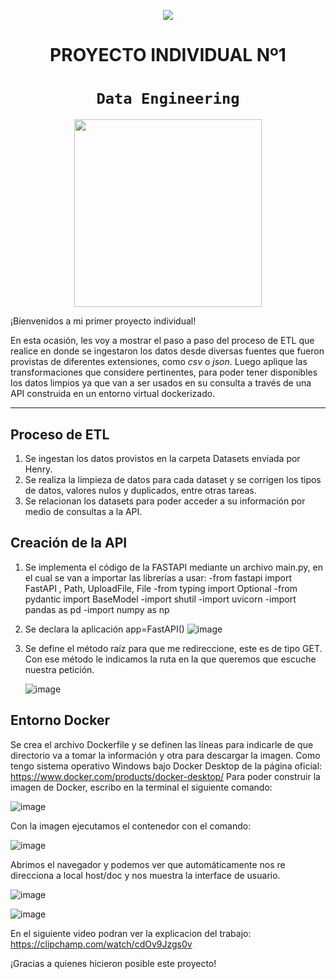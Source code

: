 <p align=center><img src=https://d31uz8lwfmyn8g.cloudfront.net/Assets/logo-henry-white-lg.png><p>

# <h1 align=center> **PROYECTO INDIVIDUAL Nº1** </h1>

# <h1 align=center>**`Data Engineering`**</h1>

<p align="center">
<img src="https://files.realpython.com/media/What-is-Data-Engineering_Watermarked.607e761a3c0e.jpg"  height=300>
</p>

¡Bienvenidos a mi primer proyecto individual!

En esta ocasión, les voy a mostrar el paso a paso del proceso de ETL que realice en donde se ingestaron los datos desde diversas fuentes que fueron provistas de diferentes extensiones, como *csv* o *json*. Luego aplique las transformaciones que considere pertinentes, para poder tener disponibles los datos limpios ya que van a ser usados en su consulta a través de una API construida en un entorno virtual dockerizado.

<hr>  

## **Proceso de ETL**

1) Se ingestan los datos provistos en la carpeta Datasets enviada por Henry.
2) Se realiza la limpieza de datos para cada dataset y se corrigen los tipos de datos, valores nulos y duplicados, entre otras tareas.
3) Se relacionan los datasets para poder acceder a su información por medio de consultas a la API.

## **Creación de la API**

1) Se implementa el código de la FASTAPI mediante un archivo main.py, en el cual se van a importar las librerías a usar: 
-from fastapi import FastAPI , Path, UploadFile, File
-from typing import Optional
-from pydantic import BaseModel
-import shutil
-import uvicorn
-import pandas as pd
-import numpy as np
2) Se declara la aplicación app=FastAPI()
![image](https://user-images.githubusercontent.com/100374777/206622323-f9847ea0-a24d-4a95-a14e-c0a0075c89d7.png)

3) Se define el método raíz para que me redireccione, este es de tipo GET. Con ese método le indicamos la ruta en la que queremos que escuche nuestra petición.

     ![image](https://user-images.githubusercontent.com/100374777/206622396-5f195c68-e6f1-4b6a-9600-aaaba7b5dc56.png)


## **Entorno Docker**

Se crea el archivo Dockerfile y se definen las líneas para indicarle de que directorio va a tomar la información y otra para descargar la imagen.
Como tengo sistema operativo Windows bajo Docker Desktop de la página oficial: https://www.docker.com/products/docker-desktop/
Para poder construir la imagen de Docker, escribo en la terminal el siguiente comando:


![image](https://user-images.githubusercontent.com/100374777/206622158-c5e03e7f-0dcd-4ad8-8b0f-121e5c4031b4.png)

Con la imagen ejecutamos el contenedor con el comando:

![image](https://user-images.githubusercontent.com/100374777/206623098-2ecb34cc-884a-4097-afac-bb04739252ba.png)

Abrimos el navegador y podemos ver que automáticamente nos re direcciona a local host/doc y nos muestra la interface de usuario.


![image](https://user-images.githubusercontent.com/100374777/206623656-eab3031f-96bb-46df-aa7b-dcfe82291a4a.png)

![image](https://user-images.githubusercontent.com/100374777/206623834-45cbf5db-4e87-4dd5-930e-e0ea3fccd985.png)


En el siguiente video podran ver la explicacion del trabajo: https://clipchamp.com/watch/cdOv9Jzgs0v


¡Gracias a quienes hicieron posible este proyecto!





